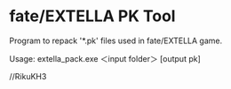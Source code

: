 fate/EXTELLA PK Tool
====================
Program to repack '*.pk' files used in fate/EXTELLA game.

Usage:
  extella_pack.exe ＜input folder＞ [output pk]

//RikuKH3
